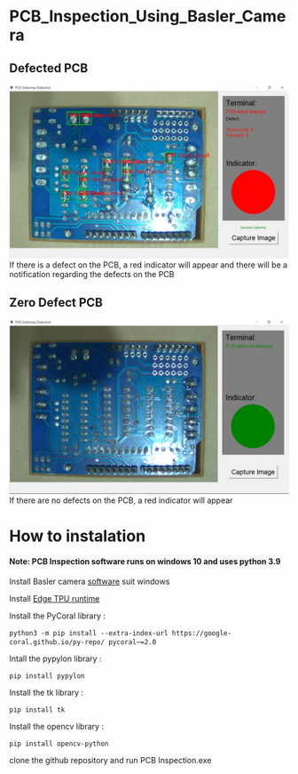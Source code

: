 # PCB_Inspection_Using_Basler_Camera
## Defected PCB
![View Dekstop Tablet PC](Image\PCB_Defect.png)
If there is a defect on the PCB, a red indicator will appear and there will be a notification regarding the defects on the PCB
## Zero Defect PCB
![View Dekstop Tablet PC](Image/Zero_Defect_PCB.png)
If there are no defects on the PCB, a red indicator will appear

# How to instalation
#### Note: PCB Inspection software runs on windows 10 and uses python 3.9
Install Basler camera [software](https://www2.baslerweb.com/en/downloads/software-downloads/software-pylon-8-0-0-windows/) suit windows

Install [Edge TPU runtime](https://coral.ai/docs/accelerator/get-started/)

 Install the PyCoral library :
 ```
 python3 -m pip install --extra-index-url https://google-coral.github.io/py-repo/ pycoral~=2.0

```
Intall the pypylon library :
```
pip install pypylon
```
Install the tk library :
```
pip install tk
```
Install the opencv library :
```
pip install opencv-python
```
clone the github repository and run PCB Inspection.exe